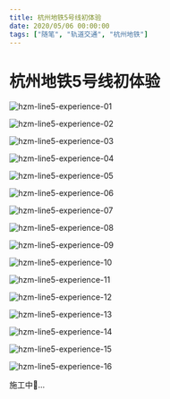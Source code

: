 ```yaml
---
title: 杭州地铁5号线初体验
date: 2020/05/06 00:00:00
tags: ["随笔", "轨道交通", "杭州地铁"]
---
```


# 杭州地铁5号线初体验

<ClientOnly>
  <display-bar :displayData="$frontmatter"></display-bar>
</ClientOnly>

![hzm-line5-experience-01](/images/life&hobby/transportation/hzm-line5-experience-01.jpg)

![hzm-line5-experience-02](/images/life&hobby/transportation/hzm-line5-experience-02.jpg)

![hzm-line5-experience-03](/images/life&hobby/transportation/hzm-line5-experience-03.jpg)

![hzm-line5-experience-04](/images/life&hobby/transportation/hzm-line5-experience-04.jpg)

![hzm-line5-experience-05](/images/life&hobby/transportation/hzm-line5-experience-05.jpg)

![hzm-line5-experience-06](/images/life&hobby/transportation/hzm-line5-experience-06.jpg)

![hzm-line5-experience-07](/images/life&hobby/transportation/hzm-line5-experience-07.jpg)

![hzm-line5-experience-08](/images/life&hobby/transportation/hzm-line5-experience-08.jpg)

![hzm-line5-experience-09](/images/life&hobby/transportation/hzm-line5-experience-09.jpg)

![hzm-line5-experience-10](/images/life&hobby/transportation/hzm-line5-experience-10.jpg)

![hzm-line5-experience-11](/images/life&hobby/transportation/hzm-line5-experience-11.jpg)

![hzm-line5-experience-12](/images/life&hobby/transportation/hzm-line5-experience-12.jpg)

![hzm-line5-experience-13](/images/life&hobby/transportation/hzm-line5-experience-13.jpg)

![hzm-line5-experience-14](/images/life&hobby/transportation/hzm-line5-experience-14.jpg)

![hzm-line5-experience-15](/images/life&hobby/transportation/hzm-line5-experience-15.jpg)

![hzm-line5-experience-16](/images/life&hobby/transportation/hzm-line5-experience-16.jpg)

施工中🚧...